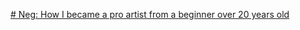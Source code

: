 [# Neg: How I became a pro artist from a beginner over 20 years old](https://youtu.be/EAjZoW6TvW0?feature=shared)